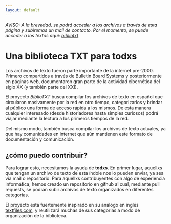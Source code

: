 ```yaml
---
layout: default
---
```


*AVISO: A la brevedad, se podrá acceder a los archivos a través de esta página y subiremos un mail de contacto. Por el momento, se puede acceder a los textos aquí: [bibliotxt](https://github.com/bibliotxt/bibliotxt)*

# Una biblioteca TXT para todxs

Los archivos de texto fueron parte importante de la internet pre-2000. Primero compartidos a través de Bulletin Board Systems y posteriormente en páginas web, documentaron gran parte de la actividad cibernética del siglo XX (y también parte del XXI).

El proyecto _BiblioTXT_ busca compilar los archivos de texto en español que circularon masivamente por la red en otro tiempo, categorizarlos y brindar al público una forma de acceso rápida a los mismos. De esta manera cualquier interesado (desde historiadores hasta simples curiosos) podrá viajar mediante la lectura a los primeros tiempos de la red.

Del mismo modo, también busca compilar los archivos de texto actuales, ya que hay comunidades en internet que aún mantienen este formato de documentación y comunicación.

## ¿cómo puedo contribuir?

Para lograr esto, necesitamos la ayuda de **todxs**. En primer lugar, aquellxs que tengan un archivo de texto de esta índole nos lo pueden enviar, ya sea via mail o repositorio. Para aquellxs contribuyentes con algo de experiencia informática, hemos creado un repositorio en github al cual, mediante pull requests, se podrán subir archivos de texto organizados en diferentes categorias.

El proyecto está fuertemente inspirado en su análogo en inglés [textfiles.com](http://textfiles.com/), y reutilizará muchas de sus categorias a modo de organización de la biblioteca.

